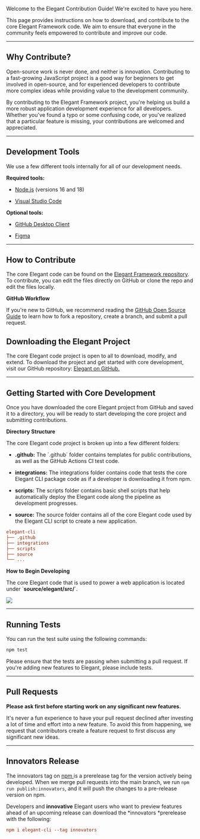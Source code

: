 Welcome to the Elegant Contribution Guide! We're excited to have you here.

This page provides instructions on how to download, and contribute to the core Elegant Framework code. We aim to ensure that everyone in the community feels empowered to contribute and improve our code.

---

## Why Contribute?

Open-source work is never done, and neither is innovation. Contributing to a fast-growing JavaScript project is a good way for beginners to get involved in open-source, and for experienced developers to contribute more complex ideas while providing value to the development community.

By contributing to the Elegant Framework project, you're helping us build a more robust application development experience for all developers. Whether you've found a typo or some confusing code, or you've realized that a particular feature is missing, your contributions are welcomed and appreciated.

---

## Development Tools

We use a few different tools internally for all of our development needs.

**Required tools:**

- [Node.js](https://nodejs.org/) (versions 16 and 18)

- [Visual Studio Code](https://www.elegantframework.com/docs/development-tools#visual-studio-code)

**Optional tools:**

- [GitHub Desktop Client](https://www.elegantframework.com/docs/development-tools#git-hub-desktop)

- [Figma](https://www.elegantframework.com/docs/development-tools#figma)

---

## How to Contribute

The core Elegant code can be found on the [Elegant Framework repository](https://github.com/elegantframework/elegant-cli). To contribute, you can edit the files directly on GitHub or clone the repo and edit the files locally.

**GitHub Workflow**

If you're new to GitHub, we recommend reading the [GitHub Open Source Guide](https://opensource.guide/how-to-contribute/#opening-a-pull-request) to learn how to fork a repository, create a branch, and submit a pull request.

## Downloading the Elegant Project

The core Elegant code project is open to all to download, modify, and extend. To download the project and get started with core development, visit our GitHub repository: [Elegant on GitHub.](https://github.com/elegantframework/elegant-cli)

---

## Getting Started with Core Development

Once you have downloaded the core Elegant project from GitHub and saved it to a directory, you will be ready to start developing the core project and submitting contributions.

**Directory Structure**

The core Elegant code project is broken up into a few different folders:

- **.github:** The \`.github\` folder contains templates for public contributions, as well as the GitHub Actions CI test code.

- **integrations:** The integrations folder contains code that tests the core Elegant CLI package code as if a developer is downloading it from npm.

- **scripts:** The scripts folder contains basic shell scripts that help automatically deploy the Elegant code along the pipeline as development progresses.

- **source:** The source folder contains all of the core Elegant code used by the Elegant CLI script to create a new application.



```ini
elegant-cli
├── .github
├── integrations
├── scripts
├── source
└── ...
```



**How to Begin Developing**

The core Elegant code that is used to power a web application is located under \`**source/elegant/src/**\`.

![](/images//screenshot-2023-07-03-115238-IyND.png)

---

## Running Tests

You can run the test suite using the following commands:

```sh
npm test
```

Please ensure that the tests are passing when submitting a pull request. If you're adding new features to Elegant, please include tests.

---

## Pull Requests

**Please ask first before starting work on any significant new features.**

It's never a fun experience to have your pull request declined after investing a lot of time and effort into a new feature. To avoid this from happening, we request that contributors create a feature request to first discuss any significant new ideas.

---

## Innovators Release

The innovators tag on [npm ](https://www.npmjs.com/package/elegant-cli)is a prerelease tag for the version actively being developed. When we merge pull requests into the main branch, we run `npm run publish:innovators`, and it will push the changes to a pre-release version on npm.

Developers and **innovative** Elegant users who want to preview features ahead of an upcoming release can download the \*innovators \*prerelease with the following:

```ini
npm i elegant-cli --tag innovators
```